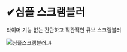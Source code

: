 # ✔심플 스크램블러
타이머 기능 없는 간단하고 직관적인 큐브 스크램블러


![심플스크램블러_4](https://github.com/user-attachments/assets/73e3e3e7-b6f5-419e-9edd-84698e86ce6a)
